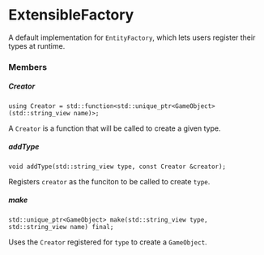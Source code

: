# ExtensibleFactory

A default implementation for `EntityFactory`, which lets users register their types at runtime.

### Members

##### Creator

```
using Creator = std::function<std::unique_ptr<GameObject>(std::string_view name)>;
```
A `Creator` is a function that will be called to create a given type.

##### addType

```
void addType(std::string_view type, const Creator &creator);
```
Registers `creator` as the funciton to be called to create `type`.

##### make

```
std::unique_ptr<GameObject> make(std::string_view type, std::string_view name) final;
```
Uses the `Creator` registered for `type` to create a `GameObject`.
